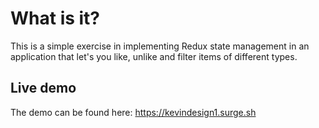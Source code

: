 # What is it?

This is a simple exercise in implementing Redux state management in an application that let's you like, unlike and filter items of different types.

## Live demo

The demo can be found here: https://kevindesign1.surge.sh
